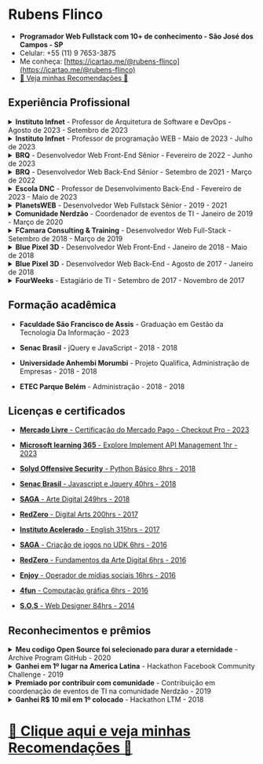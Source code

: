 # Rubens Flinco
- **Programador Web Fullstack com 10+ de conhecimento - São José dos Campos - SP**
- Celular: +55 (11) 9 7653-3875
- Me conheça: [https://icartao.me/@rubens-flinco](https://icartao.me/@rubens-flinco)
- [🌟 Veja minhas Recomendações 🌟](https://www.rubensflinco.com.br/recomendacoes)


## Experiência Profissional

<details>
  <summary><b>Instituto Infnet</b> - Professor de Arquitetura de Software e DevOps - Agosto de 2023 - Setembro de 2023</summary>
  <br>
  Minha experiência como professor no Instituto Infnet foi dedicada ao ensino de conceitos essenciais em Arquitetura de Software e práticas de DevOps. Durante esse período, ministrei aulas abordando tópicos fundamentais, incluindo Docker, AWS, Scrum, Infraestrutura de TI, bem como a criação de desenhos de arquitetura de software, documentação de projetos e documentos de arquitetura de software.
  <br><br>
</details>



<details>
  <summary><b>Instituto Infnet</b> - Professor de programação WEB - Maio de 2023 - Julho de 2023</summary>
  <br>
  No Instituto Infnet, tive a oportunidade de ministrar aulas para o Curso de Desenvolvimento Web, onde abordei uma ampla gama de tópicos relacionados à programação web. Meu compromisso foi fornecer aos alunos uma base sólida em Front-End, Back-End e linguagens de programação, bem como frameworks essenciais, incluindo HTML, CSS, JavaScript, Node.js, Bootstrap, Angular, React, Material-UI (MUI), Materialize e muito mais.
  <br><br>
</details>



<details>
  <summary><b>BRQ</b> - Desenvolvedor Web Front-End Sênior - Fevereiro de 2022 - Junho de 2023</summary>
  <br>
  Durante minha atuação, desempenhei um papel crucial no desenvolvimento do sistema bancário da Bradesco BAC Florida Bank. Utilizei um conjunto diversificado de tecnologias, incluindo Angular, Node.js, JavaScript, Python, PHP, SQL, GitLab, Git, TypeScript, Rancher, HTML, CSS, Jest.
<br><br>
Minhas responsabilidades como desenvolvedor sênior envolveram liderar a equipe de front-end, garantindo a entrega de interfaces de usuário de alta qualidade, a consistência do design, e a integração com as APIs.
<br><br>
Essa experiência contribuiu significativamente para o meu crescimento profissional como desenvolvedor web front-end sênior e me permitiu expandir meu conhecimento em diversas tecnologias.
  <br><br>
</details>



<details>
  <summary><b>BRQ</b> - Desenvolvedor Web Back-End Sênior - Setembro de 2021 - Março de 2022</summary>
  <br>
  Nesta posição, tive a oportunidade de liderar e contribuir significativamente para o desenvolvimento do Portal de Seguros do Grupo oBoticário. Minhas responsabilidades incluíram atuar como Líder Técnico, e a utilização de diversas tecnologias, como Jira, Azure, Github Actions e serviços da AWS, como Lambda, Bucket, DynamoDB, Node.js, JavaScript, Jest, BDD, TDD.
<br><br>
Como líder técnico, meu papel foi essencial na coordenação utilizando a metologia Scrum e execução eficiente das tarefas de desenvolvimento. Além disso, apliquei estratégias ágeis para maximizar a produtividade da equipe e garantir a entrega de resultados de alta qualidade.
<br><br>
Essa experiência me permitiu aprimorar minhas habilidades em liderança, ao mesmo tempo, pude contribuir com meus conhecimentos técnicos em programação. Trabalhar em um projeto tão importante para o Grupo Boticário foi um desafio gratificante que contribuiu para o meu crescimento profissional.
  <br><br>
</details>



<details>
  <summary><b>Escola DNC</b> - Professor de Desenvolvimento Back-End - Fevereiro de 2023 - Maio de 2023</summary>
  <br>
  Como professor na Escola DNC, participei da formação em Tecnologia, ministrando aulas no módulo "Construção de APIs com ExpressJS no Node.js". Durante esse período, tive a oportunidade de compartilhar meu conhecimento e experiência em desenvolvimento back-end com os alunos.
<br><br>
Minhas responsabilidades incluíram a elaboração de planos de aula, a criação de conteúdo de qualidade e a condução de aulas práticas. Adotei uma abordagem prática e focada na aplicação de conceitos, tornando o aprendizado acessível e eficaz para os alunos.
<br><br>
Foi gratificante contribuir para a formação de futuros desenvolvedores back-end, transmitindo não apenas as habilidades técnicas, mas também incentivando a criatividade e o pensamento estratégico. Utilizei exemplos claros e simples para tornar o conteúdo compreensível e inspirar os alunos a explorar soluções inovadoras.
  <br><br>
Dentre as tecnologias ensinadas e utilizadas tem o Node.js, ExpressJS, Swagger, MongoDB, JavaScript, Jest.
</details>




<details>
  <summary><b>PlanetsWEB</b> - Desenvolvedor Web Fullstack Sênior - 2019 - 2021</summary>
  <br>
  Na PlanetsWEB, desempenhei um papel de destaque como Front-End e Back-End, contribuindo para projetos desafiadores e inovadores. Durante esse período, trabalhei com um conjunto diversificado de tecnologias, incluindo Trello, Next.js, Material-UI (MUI), Material Design, Vercel, Heroku, ReactJS, MongoDB, Mysql, NodeJS, JavaScript, HTML, CSS.
<br><br>
Uma das minhas responsabilidades mais significativas foi atuar como gestor de equipe técnica, liderando e orientando os membros da equipe para alcançar excelência no desenvolvimento. Essa experiência permitiu que eu aprimorasse minhas habilidades em liderança e coordenação, ao mesmo tempo em que mantive um forte envolvimento no desenvolvimento prático.
<br><br>
Desenvolvi soluções web interativas e responsivas, aplicando as melhores práticas do Material Design e o uso eficiente de tecnologias de ponta, como Next.js e ReactJS. Além disso, fui responsável por garantir a qualidade e o desempenho de nossos aplicativos ao implantá-los em plataformas confiáveis, como Vercel e Heroku.
  <br><br>
</details>



<details>
  <summary><b>Comunidade Nerdzão</b> - Coordenador de eventos de TI - Janeiro de 2019 - Março de 2020</summary>
  <br>
  Na Comunidade Nerdzão, tive o privilégio de atuar como Coordenador de Eventos de TI de janeiro de 2019 a março de 2020. Durante esse período, liderando e colaborando com uma equipe apaixonada por tecnologia, organizamos uma série de eventos voltados para a comunidade de entusiastas de TI. 
  <br><br>
  Meu papel incluiu o planejamento, execução e coordenação de atividades que proporcionaram aprendizado, networking e diversão para os participantes. 
  <br><br>
  Foi uma experiência enriquecedora contribuir para o fortalecimento e crescimento dessa comunidade tão vibrante e engajada.
  <br><br>
  Dentre os principais assuntos que eu cheguei a palestrar eram de forma geral para Front-End e Back-end nas techs: MongoDB, JavaScript, TypeScript, NodeJS, Express, Swagger, HTML, CSS.
  <br><br>
</details>



<details>
  <summary><b>FCamara Consulting & Training</b> - Desenvolvedor Web Full-Stack - Setembro de 2018 - Março de 2019</summary>
  <br>
  Na FCamara Consulting & Training, tive a oportunidade de atuar como desenvolvedor web full stack e trabalhar com uma ampla variedade de tecnologias, incluindo AWS, Node.js, React, Angular, Magento, MongoDB, ChartJS, face-recognition, Python, Flask, Docker, JavaScript, TypeScript, HTML, CSS.
<br><br>
Durante meu tempo aqui, contribuí para o desenvolvimento de sistemas abrangentes, desde a criação de interfaces de usuário interativas e responsivas até a implementação de robustas APIs REST. Minhas habilidades abrangeram a codificação de front-end e o desenvolvimento de back-end, com experiência em tecnologias como Node.js e Express.js.
<br><br>
Minha atuação foi marcada pela versatilidade, trabalhando em projetos que envolveram e-commerce, reconhecimento facial e sistemas de gerenciamento de conteúdo, como o Magento. Além disso, minha colaboração na implementação de bases de dados MongoDB fortaleceu meu conhecimento em armazenamento de dados não-relacionais.
<br><br>
Durante este período, adotei uma abordagem prática, focando na entrega de resultados eficazes e na resolução ágil de problemas. Minha experiência na FCamara contribuiu significativamente para minha formação como desenvolvedor web full stack e me permitiu consolidar minha proficiência em tecnologias de ponta.
  <br><br>
</details>



<details>
  <summary><b>Blue Pixel 3D</b> - Desenvolvedor Web Front-End - Janeiro de 2018 - Maio de 2018</summary>
  <br>
  Na Blue Pixel Brasil, atuei como Desenvolvedor Web Front-End de janeiro a maio de 2018. Durante esse período, desenvolvi habilidades sólidas em Angular 2+, Materialize, Animate.css, CSS Responsivo, HTML, JavaScript. Minhas responsabilidades incluíam a codificação de interfaces de usuário dinâmicas e responsivas, integrando-se a APIs REST e utilizando Node.js para aprimorar a eficiência e a funcionalidade dos projetos.
  <br><br>
</details>



<details>
  <summary><b>Blue Pixel 3D</b> - Desenvolvedor Web Back-End - Agosto de 2017 - Janeiro de 2018</summary>
  <br>
  Tambem desempenhei o papel de Desenvolvedor Web Back-End de agosto de 2017 a janeiro de 2018. Durante este período, trabalhei com um conjunto abrangente de tecnologias, incluindo VirtualBox, Vagrant, Linux, NodeJS, JavaScript, AureliaJS, jQuery, JSON, GitLab e GitHub. Minhas responsabilidades incluíam o desenvolvimento e a manutenção de APIs REST, utilizando frameworks como Express.js e Node.js para garantir a entrega eficiente e de alto desempenho de soluções back-end inovadoras.
  <br><br>
</details>



<details>
  <summary><b>FourWeeks</b> - Estagiário de TI - Setembro de 2017 - Novembro de 2017</summary>
  <br>
  Na FourWeeks, atuei como Estagiário de TI de setembro a novembro de 2017. Durante esse período, trabalhei com Front-End, Back-End e um pouco de Design com uma variedade de tecnologias, incluindo Adobe Photoshop, Adobe Illustrator, Adobe Premiere, Sony Vegas, MySQL, PHP, jQuery, HTML, CSS, JavaScript. Minhas responsabilidades incluíam a assistência no desenvolvimento e na manutenção de projetos, utilizando essas ferramentas para criar soluções visualmente atraentes e funcionalmente robustas.
  <br><br>
</details>




## Formação acadêmica

- **Faculdade São Francisco de Assis** - Graduação em Gestão da Tecnologia Da Informação - 2023

- **Senac Brasil** - jQuery e JavaScript - 2018 - 2018

- **Universidade Anhembi Morumbi** - Projeto Qualifica, Administração de Empresas - 2018 - 2018

- **ETEC Parque Belém** - Administração - 2018 - 2018


## Licenças e certificados

- [**Mercado Livre** - Certificação do Mercado Pago - Checkout Pro - 2023](https://www.mercadopago.com.br/developers/panel/developer-program/certification/cert_6bde777cd65811ed85852e3c172c43dc)

- [**Microsoft learning 365** - Explore Implement API Management 1hr - 2023](https://learn.microsoft.com/en-us/training/achievements/learn.wwl.explore-api-management.badge?username=RubensFlinco-6604&sharingId=948E02966320D9B9)

- [**Solyd Offensive Security** - Python Básico 8hrs - 2018](https://imgur.com/8ZHhkkL)

- [**Senac Brasil** - Javascript e Jquery 40hrs - 2018](https://imgur.com/6rUeWsK)

- [**SAGA** - Arte Digital 249hrs - 2018](https://imgur.com/Effa5GJ)

- [**RedZero** - Digital Arts 200hrs - 2017](https://imgur.com/IViIJsn)

- [**Instituto Acelerado** - English 315hrs - 2017](https://imgur.com/a/VwrZ9J9)

- [**SAGA** - Criação de jogos no UDK 6hrs - 2016](https://imgur.com/ISAgAJz)

- [**RedZero** - Fundamentos da Arte Digital 6hrs - 2016](https://imgur.com/SQrf5z7)

- [**Enjoy** - Operador de mídias sociais 16hrs - 2016](https://imgur.com/a/rpgv7cK)

- [**4fun** - Computação gráfica 6hrs - 2016](https://imgur.com/UCZ0rrk)

- [**S.O.S** - Web Designer 84hrs - 2014](https://imgur.com/3aRimVy)

## Reconhecimentos e prêmios

<details>
  <summary><b>Meu codigo Open Source foi selecionado para durar a eternidade</b> - Archive Program GitHub - 2020</summary>
  <br>
  Meu código Open Source teve a honra de ser selecionado para durar a eternidade no Archive Program do GitHub em 2020. 
  <br><br>
  Fui reconhecido por contribuir com códigos do meu projeto "StopStop" para os arquivos do GitHub no âmbito desse programa. 
  <br><br>
  Saiba mais sobre o programa em: 
  <br>
  https://archiveprogram.github.com/ 
  <br><br>
  e confira meu perfil no GitHub em: 
  <br>
  https://github.com/rubensflinco
  <br><br>
  Para conhecer mais sobre o projeto StopStop, acesse:
  <br>
  https://github.com/rubensflinco/StopStop
  <br><br>
</details>



<details>
  <summary><b>Ganhei em 1º lugar na America Latina</b> - Hackathon Facebook Community Challenge - 2019</summary>
  <br>
  No Hackathon Facebook Community Challenge 2019, tive a honra de participar como desenvolvedor principal da equipe. Nossa equipe conquistou o primeiro lugar na fase regional da América Latina com a melhor aplicação desenvolvida utilizando a tecnologia React 360. 
<br><br>
Nosso projeto consistiu em um game que utilizava realidade virtual para facilitar o aprendizado sobre a mais recente forma de mobilidade, os patinetes elétricos. 
<br><br>
Você pode saber mais sobre nosso projeto em: 
  <br>
https://devpost.com/software/escooteros
  <br><br>
</details>



<details>
  <summary><b>Premiado por contribuir com comunidade</b> - Contribuição em coordenação de eventos de TI na comunidade Nerdzão - 2019</summary>
  <br>
  Fui premiado por minha contribuição na coordenação de eventos de TI na comunidade Nerdzão em maio de 2019. Fiquei muito honrado por ser reconhecido pelo meu trabalho em organizar e promover eventos que proporcionam aprendizado e networking para os entusiastas de tecnologia.
  <br><br>
</details>



<details>
  <summary><b>Ganhei R$ 10 mil em 1º colocado</b> - Hackathon LTM - 2018</summary>
  <br>
  Participei do Hackathon LTM 2018, organizado pelo Grupo LTM, onde nossa equipe enfrentou o desafio de desenvolver uma ferramenta para o segmento de fidelidade. 
  <br><br>
  Nosso objetivo era otimizar as ofertas e incentivar mais resgates. Com muito esforço e colaboração, conquistamos o primeiro lugar com a melhor solução, que automatizava esse processo de forma eficaz. Para mais detalhes, confira a matéria em: 
  <br>
  http://blog.fcamara.com.br/minimaratona-de-programacao-2018/
  <br><br>
</details>




# [🔗 Clique aqui e veja minhas Recomendações 🌟](https://www.rubensflinco.com.br/recomendacoes)

